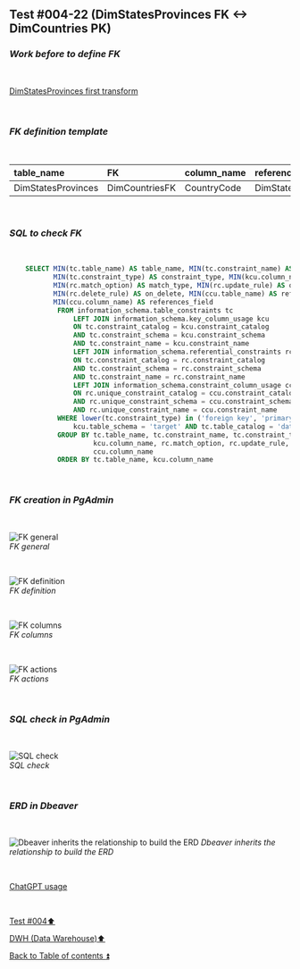 ## Test #004-22 (DimStatesProvinces FK <-> DimCountries PK)  

### **_Work before to define FK_**  

<p><br></p>

[DimStatesProvinces first transform](../dbo.DimGeography.md)

<p><br></p>

### **_FK definition template_**  

<p><br></p> 

| table_name         | FK                   | column_name       | references_table   | PK                      | references_field  | match_type | on_delete | on_update |
| :----------------- | :------------------- | :---------------- | :----------------- | :---------------------- | :---------------- | :--------- | :-------: | :-------: |
| DimStatesProvinces | DimCountriesFK       | CountryCode       | DimStatesProvinces | DimCountries_pkey       | CountryCode       | full       | X         | X         |

<p><br></p>

### **_SQL to check FK_**  

<p><br></p>

````SQL 
	SELECT MIN(tc.table_name) AS table_name, MIN(tc.constraint_name) AS constraint_name, 
		   MIN(tc.constraint_type) AS constraint_type, MIN(kcu.column_name) AS column_name, 
		   MIN(rc.match_option) AS match_type, MIN(rc.update_rule) AS on_update, 
		   MIN(rc.delete_rule) AS on_delete, MIN(ccu.table_name) AS references_table,
		   MIN(ccu.column_name) AS references_field
		   	FROM information_schema.table_constraints tc
				LEFT JOIN information_schema.key_column_usage kcu
				ON tc.constraint_catalog = kcu.constraint_catalog
				AND tc.constraint_schema = kcu.constraint_schema
				AND tc.constraint_name = kcu.constraint_name
				LEFT JOIN information_schema.referential_constraints rc
				ON tc.constraint_catalog = rc.constraint_catalog
				AND tc.constraint_schema = rc.constraint_schema
				AND tc.constraint_name = rc.constraint_name
				LEFT JOIN information_schema.constraint_column_usage ccu
				ON rc.unique_constraint_catalog = ccu.constraint_catalog
				AND rc.unique_constraint_schema = ccu.constraint_schema
				AND rc.unique_constraint_name = ccu.constraint_name
			WHERE lower(tc.constraint_type) in ('foreign key', 'primary key') AND
				kcu.table_schema = 'target' AND tc.table_catalog = 'datawarehouse' AND tc.table_name = 'DimStatesProvinces'
			GROUP BY tc.table_name, tc.constraint_name, tc.constraint_type, 
					 kcu.column_name, rc.match_option, rc.update_rule, rc.delete_rule , ccu.table_name ,
		             ccu.column_name
			ORDER BY tc.table_name, kcu.column_name
````

<p><br></p>

### **_FK creation in PgAdmin_**

<p><br></p>

![FK general](https://i.imgur.com/r9w42n9.png)  
_FK general_  

<p><br></p>

![FK definition](https://i.imgur.com/kSNOlEY.png)  
_FK definition_  

<p><br></p>

![FK columns](https://i.imgur.com/D6ClaJx.png)  
_FK columns_  

<p><br></p>

![FK actions](https://i.imgur.com/QE0ejGP.png)  
_FK actions_  

<p><br></p>

### **_SQL check in PgAdmin_**

<p><br></p>

![SQL check](https://i.imgur.com/GhrUwi7.png)  
_SQL check_  

<p><br></p>

### **_ERD in Dbeaver_**  

<p><br></p>

![Dbeaver inherits the relationship to build the ERD](https://i.imgur.com/KYSDksY.png)
_Dbeaver inherits the relationship to build the ERD_

<p><br></p> 

[ChatGPT usage](../../CHATGPT_USAGE.md)  

<p><br></p>

[Test #004:arrow_up:](t004.md)  

[DWH (Data Warehouse):arrow_up:](../dwh.md)  

[Back to Table of contents :arrow_double_up:](../../README.md)   